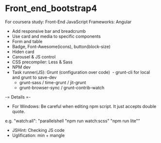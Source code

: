 # Front_end_bootstrap4
For coursera study: Front-End JavaScript Frameworks: Angular

* Add responsive bar and breadcrumb
* Use card and media to specific components
* Form and table
* Badge, Font-Awesome(icons), button(block-size)
* Hiden card
* Carousel & JS control
* CSS precompiler: Less & Sass
* NPM dev
* Task runner(JS): Grunt (configuration over code)
  - grunt-cli for local and grunt to save-dev
  - grunt-sass / time-grunt / jit-grunt
  - grunt-browser-sync / grunt-contrib-watch

-= Details =-
* For Windows: Be careful when editing npm script. It just accepts double quote.

e.g. "watch:all": "parallelshell \"npm run watch:scss\" \"npm run lite\""
* JSHint: Checking JS code
* Uglification: min + mangle
